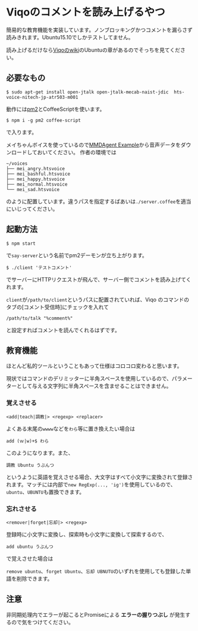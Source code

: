 # Viqoのコメントを読み上げるやつ
簡易的な教育機能を実装しています。ノンブロッキングかつコメントを漏らさず読みきれます。Ubuntu15.10でしかテストしてません。

読み上げるだけなら[Viqoのwiki](https://github.com/diginatu/Viqo/wiki/%E8%AA%AD%E3%81%BF%E4%B8%8A%E3%81%92)のUbuntuの章があるのでそっちを見てください。

## 必要なもの

```
$ sudo apt-get install open-jtalk open-jtalk-mecab-naist-jdic  hts-voice-nitech-jp-atr503-m001
```

動作には[pm2](https://github.com/Unitech/pm2)とCoffeeScriptを使います。

```
$ npm i -g pm2 coffee-script
```

で入ります。

メイちゃんボイスを使っているので[MMDAgent Example](http://sourceforge.net/projects/mmdagent/files/MMDAgent_Example/)から音声データをダウンロードしておいてください。
作者の環境では

```
~/voices
├── mei_angry.htsvoice
├── mei_bashful.htsvoice
├── mei_happy.htsvoice
├── mei_normal.htsvoice
└── mei_sad.htsvoice
```

のように配置しています。違うパスを指定するばあいは`./server.coffee`を適当にいじってください。

## 起動方法
```
$ npm start
```

で`say-server`という名前でpm2デーモンが立ち上がります。

```
$ ./client 'テストコメント'
```

でサーバーにHTTPリクエストが飛んで、サーバー側でコメントを読み上げてくれます。

`client`が`/path/to/client`というパスに配置されていれば、Viqo のコマンドのタブの[コメント受信時]にチェックを入れて

```
/path/to/talk "%comment%"
```

と設定すればコメントを読んでくれるはずです。

## 教育機能
ほとんど私的ツールということもあって仕様はコロコロ変わると思います。

現状ではコマンドのデリミッターに半角スペースを使用しているので、パラメーターとして与える文字列に半角スペースを含ませることはできません。


### 覚えさせる

```
<add|teach|調教|> <regexp> <replacer>
```

よくある末尾の`wwww`などを`わら`等に置き換えたい場合は

```
add (ｗ|w)+$ わら
```

このようになります。また、

```
調教 Ubuntu うぶんつ
```

というように英語を覚えさせる場合、大文字はすべて小文字に変換されて登録されます。マッチには内部で`new RegExp(..., 'ig')`を使用しているので、`ubuntu`、`UBUNTU`も置換できます。


### 忘れさせる

```
<remover|forget|忘却|> <regexp>
```

登録時に小文字に変換し、探索時も小文字に変換して探索するので、

```
add ubuntu うぶんつ
```

で覚えさせた場合は

`remove ubuntu`、`forget Ubuntu`、`忘却 UBNUTU`のいずれを使用しても登録した単語を削除できます。



## 注意
非同期処理内でエラーが起こるとPromiseによる **エラーの握りつぶし** が発生するので気をつけてください。
